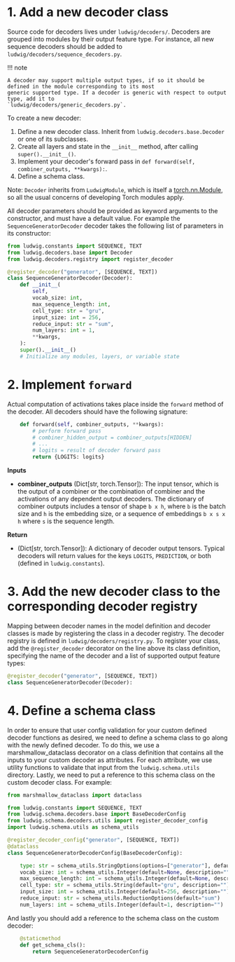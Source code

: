 # 1. Add a new decoder class

Source code for decoders lives under `ludwig/decoders/`.
Decoders are grouped into modules by their output feature type. For instance, all new sequence decoders should be added
to `ludwig/decoders/sequence_decoders.py`.

!!! note

    A decoder may support multiple output types, if so it should be defined in the module corresponding to its most
    generic supported type. If a decoder is generic with respect to output type, add it to
    `ludwig/decoders/generic_decoders.py`.

To create a new decoder:

1. Define a new decoder class. Inherit from `ludwig.decoders.base.Decoder` or one of its subclasses.
2. Create all layers and state in the `__init__` method, after calling `super().__init__()`.
3. Implement your decoder's forward pass in `def forward(self, combiner_outputs, **kwargs):`.
4. Define a schema class.

Note: `Decoder` inherits from `LudwigModule`, which is itself a [torch.nn.Module](https://pytorch.org/docs/stable/generated/torch.nn.Module.html),
so all the usual concerns of developing Torch modules apply.

All decoder parameters should be provided as keyword arguments to the constructor, and must have a default value.
For example the `SequenceGeneratorDecoder` decoder takes the following list of parameters in its constructor:

```python
from ludwig.constants import SEQUENCE, TEXT
from ludwig.decoders.base import Decoder
from ludwig.decoders.registry import register_decoder

@register_decoder("generator", [SEQUENCE, TEXT])
class SequenceGeneratorDecoder(Decoder):
    def __init__(
        self,
        vocab_size: int,
        max_sequence_length: int,
        cell_type: str = "gru",
        input_size: int = 256,
        reduce_input: str = "sum",
        num_layers: int = 1,
        **kwargs,
    ):
    super().__init__()
    # Initialize any modules, layers, or variable state
```

# 2. Implement `forward`

Actual computation of activations takes place inside the `forward` method of the decoder.
All decoders should have the following signature:

```python
    def forward(self, combiner_outputs, **kwargs):
        # perform forward pass
        # combiner_hidden_output = combiner_outputs[HIDDEN]
        # ...
        # logits = result of decoder forward pass
        return {LOGITS: logits}
```

__Inputs__

- __combiner_outputs__ (Dict[str, torch.Tensor]): The input tensor, which is the output of a combiner or the combination
of combiner and the activations of any dependent output decoders. The dictionary of combiner outputs includes a tensor of shape `b x h`, where `b` is the batch
size and `h` is the embedding size, or a sequence of embeddings `b x s x h` where `s` is the sequence length.

__Return__

- (Dict[str, torch.Tensor]): A dictionary of decoder output tensors.  Typical decoders will return values for the keys
`LOGITS`, `PREDICTION`, or both (defined in `ludwig.constants`).

# 3. Add the new decoder class to the corresponding decoder registry

Mapping between decoder names in the model definition and decoder classes is made by registering the class in a decoder
registry. The decoder registry is defined in `ludwig/decoders/registry.py`. To register your class,
add the `@register_decoder` decorator on the line above its class definition, specifying the name of the decoder and a
list of supported output feature types:

```python
@register_decoder("generator", [SEQUENCE, TEXT])
class SequenceGeneratorDecoder(Decoder):
```

# 4. Define a schema class

In order to ensure that user config validation for your custom defined decoder functions as desired, we need to define a
schema class to go along with the newly defined decoder. To do this, we use a marshmallow_dataclass decorator on a class
definition that contains all the inputs to your custom decoder as attributes. For each attribute, we use utility
functions to validate that input from the `ludwig.schema.utils` directory. Lastly, we need to put a reference to this
schema class on the custom decoder class. For example:

```python
from marshmallow_dataclass import dataclass

from ludwig.constants import SEQUENCE, TEXT
from ludwig.schema.decoders.base import BaseDecoderConfig
from ludwig.schema.decoders.utils import register_decoder_config
import ludwig.schema.utils as schema_utils

@register_decoder_config("generator", [SEQUENCE, TEXT])
@dataclass
class SequenceGeneratorDecoderConfig(BaseDecoderConfig):

    type: str = schema_utils.StringOptions(options=["generator"], default="generator")
    vocab_size: int = schema_utils.Integer(default=None, description="")
    max_sequence_length: int = schema_utils.Integer(default=None, description="")
    cell_type: str = schema_utils.String(default="gru", description="")
    input_size: int = schema_utils.Integer(default=256, description="")
    reduce_input: str = schema_utils.ReductionOptions(default="sum")
    num_layers: int = schema_utils.Integer(default=1, description="")
```

And lastly you should add a reference to the schema class on the custom decoder:

```python
    @staticmethod
    def get_schema_cls():
        return SequenceGeneratorDecoderConfig
```
